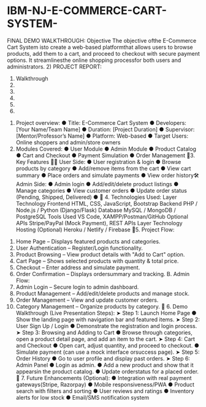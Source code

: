 # IBM-NJ-E-COMMERCE-CART-SYSTEM-
FINAL DEMO WALKTHROUGH:
Objective
The objective ofthe E-Commerce Cart System isto create a web-based platformthat allows users
to browse products, add them to a cart, and proceed to checkout with secure payment options. It
streamlinesthe online shopping processfor both users and administrators.
2) PROJECT REPORT:
1. Walkthrough
2.
3.
4.
5.
6.
1) Project overview:
● Title: E-Commerce Cart System
● Developers: [Your Name/Team Name]
● Duration: [Project Duration]
● Supervisor: [Mentor/Professor’s Name]
● Platform: Web-based
● Target Users: Online shoppers and admin/store owners
2) Modules Covered:
● User Module
● Admin Module
● Product Catalog
● Cart and Checkout
● Payment Simulation
● Order Management
🔹3. Key Features
🔹🔹 User Side:
● User registration & login
● Browse products by category
● Add/remove items from the cart
● View cart summary
● Place orders and simulate payments
● View order history🛠️ Admin Side:
● Admin login
● Add/edit/delete product listings
● Manage categories
● View customer orders
● Update order status (Pending, Shipped, Delivered)
●
🔹 4. Technologies Used:
Layer Technology
Frontend HTML, CSS, JavaScript, Bootstrap
Backend PHP / Node.js / Python (Django/Flask)
Database MySQL / MongoDB / PostgreSQL
Tools Used VS Code, XAMPP/Postman/GitHub
Optional APIs Stripe/PayPal (Mock Payment), REST APIs
Layer Technology
Hosting (Optional) Heroku / Netlify / Firebase
🔹5. Project Flow:
1. Home Page – Displays featured products and categories.
2. User Authentication – Register/Login functionality.
3. Product Browsing – View product details with "Add to Cart" option.
4. Cart Page – Shows selected products with quantity & total price.
5. Checkout – Enter address and simulate payment.
6. Order Confirmation – Displays ordersummary and tracking. B. Admin Flow:
1. Admin Login – Secure login to admin dashboard.
2. Product Management – Add/edit/delete products and manage stock.
3. Order Management – View and update customer orders.
4. Category Management – Organize products by category.
🔹 6. Demo Walkthrough (Live Presentation Steps):
➤ Step 1: Launch Home Page
● Show the landing page with navigation bar and featured items. ➤ Step 2: User Sign Up /
Login
● Demonstrate the registration and login process.
➤ Step 3: Browsing and Adding to Cart
● Browse through categories, open a product detail page, and add an item to the cart.
➤ Step 4: Cart and Checkout
● Open cart, adjust quantity, and proceed to checkout.
● Simulate payment (can use a mock interface orsuccess page).
➤ Step 5: Order History
● Go to user profile and display past orders. ➤ Step 6: Admin Panel
● Login as admin.
● Add a new product and show that it appearsin the product catalog.
● Update orderstatus for a placed order.
🔹 7. Future Enhancements (Optional):
● Integration with real payment gateways(Stripe, Razorpay)
● Mobile responsiveness/PWA
● Product search with filters and sorting
● User reviews and ratings
● Inventory alerts for low stock
● Email/SMS notification system

